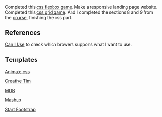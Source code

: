 
Completed this [css flexbox game](https://flexboxfroggy.com/).
Make a responsive landing page website.
Completed this [css grid game](http://cssgridgarden.com/).
And I completed the sections 8 and 9 from the [course](https://www.udemy.com/course/the-complete-web-developer-zero-to-mastery), finishing the css part.

## References
[Can I Use](https://caniuse.com/) to check which browers supports what I want to use.

## Templates

[Animate css](https://daneden.github.io/animate.css/) 

[Creative Tim](https://www.creative-tim.com/)

[MDB](https://zerotomastery.io/resources/)

[Mashup](http://www.mashup-template.com/templates.html)

[Start Bootstrap](https://startbootstrap.com/templates/)
